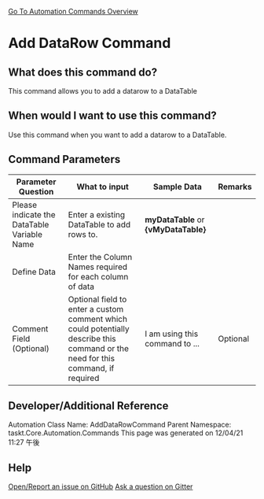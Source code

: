 <!--TITLE: Add DataRow Command -->
<!-- SUBTITLE: a command in the DataTable Commands group. -->
[Go To Automation Commands Overview](/automation-commands.md)


# Add DataRow Command


## What does this command do?
This command allows you to add a datarow to a DataTable


## When would I want to use this command?
Use this command when you want to add a datarow to a DataTable.


## Command Parameters
| Parameter Question   	| What to input  	|  Sample Data 	| Remarks  	|
| ---                    | ---               | ---           | ---       |
|Please indicate the DataTable Variable Name|Enter a existing DataTable to add rows to.|**myDataTable** or **{vMyDataTable}**||
|Define Data|Enter the Column Names required for each column of data|||
|Comment Field (Optional)|Optional field to enter a custom comment which could potentially describe this command or the need for this command, if required|I am using this command to ...|Optional|








## Developer/Additional Reference
Automation Class Name: AddDataRowCommand
Parent Namespace: taskt.Core.Automation.Commands
This page was generated on 12/04/21 11:27 午後


## Help
[Open/Report an issue on GitHub](https://github.com/saucepleez/taskt/issues/new)
[Ask a question on Gitter](https://gitter.im/taskt-rpa/Lobby)
